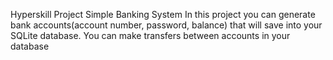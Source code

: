 
Hyperskill Project Simple Banking System
In this project you can generate bank accounts(account number, password, balance) that will save into your SQLite database. 
You can make transfers between accounts in your database 
